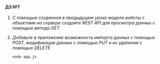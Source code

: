 #### ДЗ №7

1. *С помощью созданной в предыдущем уроке модели работы с
    объектами на сервере создайте REST API для просмотра данных с
    помощью метода GET.*

2. *Добавьте в приложение возможность импорта данных с помощью
    POST, модификации данных с помощью PUT и их удаления с
    помощью DELETE*
   
   ```node app.js```